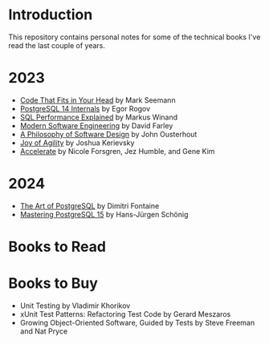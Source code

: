 # Introduction
This repository contains personal notes for some of the technical books I've read the last couple of years.


# 2023
* [Code That Fits in Your Head](2023/CodeThatFitsinYourHead.md) by Mark Seemann
* [PostgreSQL 14 Internals](2023/PostgreSQL14Internals.md) by Egor Rogov
* [SQL Performance Explained](2023/SQLPerformanceExplained.md) by Markus Winand
* [Modern Software Engineering](2023/ModernSoftwareEngineering.md) by David Farley
* [A Philosophy of Software Design](2023/APhilosophyOfSoftwareDesign.md) by John Ousterhout
* [Joy of Agility](2023/JoyOfAgility.md) by Joshua Kerievsky
* [Accelerate](2023/Accelerate.md) by Nicole Forsgren, Jez Humble, and Gene Kim


# 2024
* [The Art of PostgreSQL](2024/TheArtOfPostgreSQL.md) by Dimitri Fontaine
* [Mastering PostgreSQL 15](2024/MasteringPostgreSQL15.md) by Hans-Jürgen Schönig

# Books to Read


# Books to Buy
* Unit Testing by Vladimir Khorikov
* xUnit Test Patterns: Refactoring Test Code by Gerard Meszaros
* Growing Object-Oriented Software, Guided by Tests by Steve Freeman and Nat Pryce
